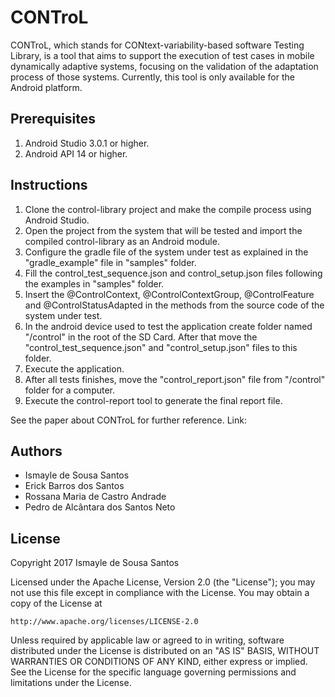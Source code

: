 # CONTroL

CONTroL, which stands for CONtext-variability-based software Testing Library, is a tool that aims to support the execution of test cases in mobile dynamically adaptive systems, focusing on the validation of the adaptation process of those systems. Currently, this tool is only available for the Android platform.

## Prerequisites
1. Android Studio 3.0.1 or higher.
2. Android API 14 or higher.

## Instructions
1. Clone the control-library project and make the compile process using Android Studio.
2. Open the project from the system that will be tested and import the compiled control-library as an Android module.
3. Configure the gradle file of the system under test as explained in the "gradle_example" file in "samples" folder.
4. Fill the control_test_sequence.json and control_setup.json files following the examples in "samples" folder.
5. Insert the @ControlContext, @ControlContextGroup, @ControlFeature and @ControlStatusAdapted in the methods from the source code of the system under test.
6. In the android device used to test the application create folder named "/control" in the root of the SD Card. After that move the "control_test_sequence.json" and "control_setup.json" files to this folder.
7. Execute the application.
8. After all tests finishes, move the "control_report.json" file from "/control" folder for a computer.
9. Execute the control-report tool to generate the final report file.

See the paper about CONTroL for further reference. Link:

## Authors
* Ismayle de Sousa Santos
* Erick Barros dos Santos
* Rossana Maria de Castro Andrade
* Pedro de Alcântara dos Santos Neto


## License
Copyright 2017 Ismayle de Sousa Santos

Licensed under the Apache License, Version 2.0 (the "License");
you may not use this file except in compliance with the License.
You may obtain a copy of the License at

    http://www.apache.org/licenses/LICENSE-2.0

Unless required by applicable law or agreed to in writing, software
distributed under the License is distributed on an "AS IS" BASIS,
WITHOUT WARRANTIES OR CONDITIONS OF ANY KIND, either express or implied.
See the License for the specific language governing permissions and
limitations under the License.